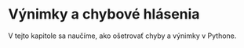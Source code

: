 # Výnimky a chybové hlásenia

V tejto kapitole sa naučíme, ako ošetrovať chyby a výnimky v Pythone.
